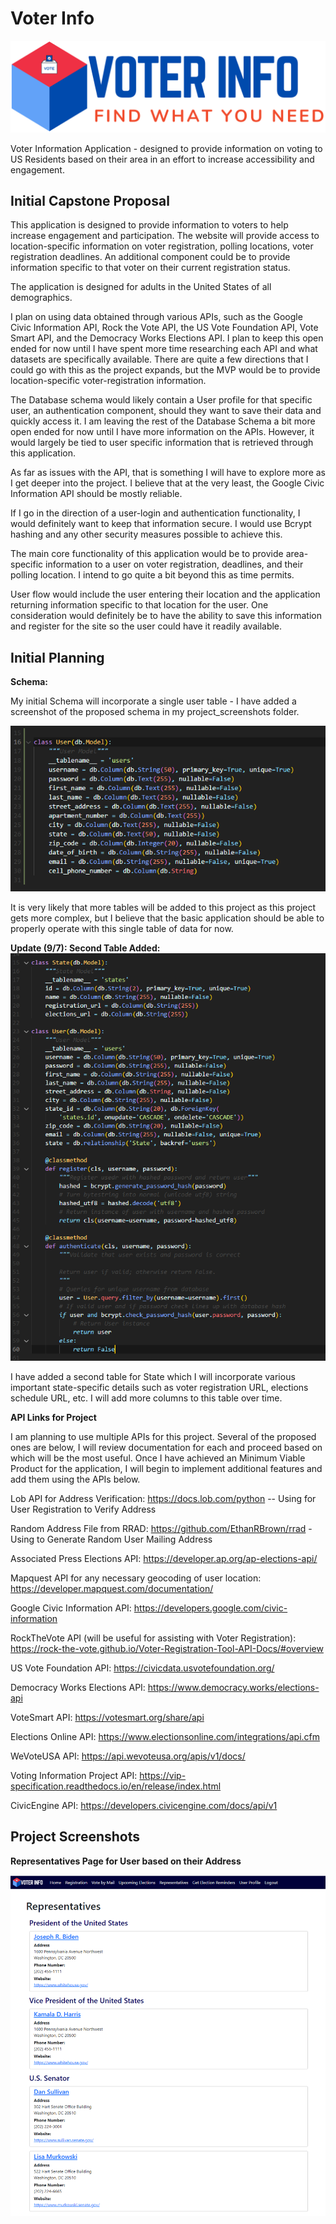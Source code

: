 # Voter Info

![](https://github.com/philipbrowne/Voter-Info/blob/main/static/assets/images/promo-img.png)

Voter Information Application - designed to provide information on voting to US Residents based on their area in an effort to increase accessibility and engagement.

## Initial Capstone Proposal

This application is designed to provide information to voters to help increase engagement and participation. The website will provide access to location-specific information on voter registration, polling locations, voter registration deadlines. An additional component could be to provide information specific to that voter on their current registration status.

The application is designed for adults in the United States of all demographics.

I plan on using data obtained through various APIs, such as the Google Civic Information API, Rock the Vote API, the US Vote Foundation API, Vote Smart API, and the Democracy Works Elections API. I plan to keep this open ended for now until I have spent more time researching each API and what datasets are specifically available. There are quite a few directions that I could go with this as the project expands, but the MVP would be to provide location-specific voter-registration information.

The Database schema would likely contain a User profile for that specific user, an authentication component, should they want to save their data and quickly access it. I am leaving the rest of the Database Schema a bit more open ended for now until I have more information on the APIs. However, it would largely be tied to user specific information that is retrieved through this application.

As far as issues with the API, that is something I will have to explore more as I get deeper into the project. I believe that at the very least, the Google Civic Information API should be mostly reliable.

If I go in the direction of a user-login and authentication functionality, I would definitely want to keep that information secure. I would use Bcrypt hashing and any other security measures possible to achieve this.

The main core functionality of this application would be to provide area-specific information to a user on voter registration, deadlines, and their polling location. I intend to go quite a bit beyond this as time permits.

User flow would include the user entering their location and the application returning information specific to that location for the user. One consideration would definitely be to have the ability to save this information and register for the site so the user could have it readily available.

## Initial Planning

**Schema:**

My initial Schema will incorporate a single user table - I have added a screenshot of the proposed schema in my project_screenshots folder.

![](https://github.com/philipbrowne/Voter-Info/blob/main/project_screenshots/schema-v1.png?raw=true)

It is very likely that more tables will be added to this project as this project gets more complex, but I believe that the basic application should be able to properly operate with this single table of data for now.

**Update (9/7): Second Table Added:**
![](https://github.com/philipbrowne/Voter-Info/blob/main/project_screenshots/schema-v2.png)

I have added a second table for State which I will incorporate various important state-specific details such as voter registration URL, elections schedule URL, etc.  I will add more columns to this table over time.

**API Links for Project**

I am planning to use multiple APIs for this project. Several of the proposed ones are below, I will review documentation for each and proceed based on which will be the most useful. Once I have achieved an Minimum Viable Product for the application, I will begin to implement additional features and add them using the APIs below.

Lob API for Address Verification: https://docs.lob.com/python -- Using for User Registration to Verify Address

Random Address File from RRAD: https://github.com/EthanRBrown/rrad - Using to Generate Random User Mailing Address

Associated Press Elections API: https://developer.ap.org/ap-elections-api/

Mapquest API for any necessary geocoding of user location: https://developer.mapquest.com/documentation/

Google Civic Information API: https://developers.google.com/civic-information

RockTheVote API (will be useful for assisting with Voter Registration): https://rock-the-vote.github.io/Voter-Registration-Tool-API-Docs/#overview

US Vote Foundation API: https://civicdata.usvotefoundation.org/

Democracy Works Elections API: https://www.democracy.works/elections-api

VoteSmart API: https://votesmart.org/share/api

Elections Online API: https://www.electionsonline.com/integrations/api.cfm

WeVoteUSA API: https://api.wevoteusa.org/apis/v1/docs/

Voting Information Project API: https://vip-specification.readthedocs.io/en/release/index.html

CivicEngine API: https://developers.civicengine.com/docs/api/v1

## Project Screenshots

**Representatives Page for User based on their Address**

![](https://github.com/philipbrowne/Voter-Info/blob/main/project_screenshots/representatives-v1.png)

